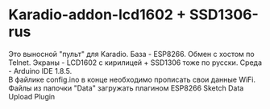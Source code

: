# Karadio-addon-lcd1602 + SSD1306-rus
Это выносной "пульт" для Karadio. База - ESP8266. Обмен с хостом по Telnet. Экраны - LCD1602 с кирилицей + SSD1306 тоже по русски. 
Среда - Arduino IDE 1.8.5.  
В файлике config.ino в конце необходимо прописать свои данные WiFi.  
Файлы из папочки "Data" загружать плагином ESP8266 Sketch Data Upload Plugin
